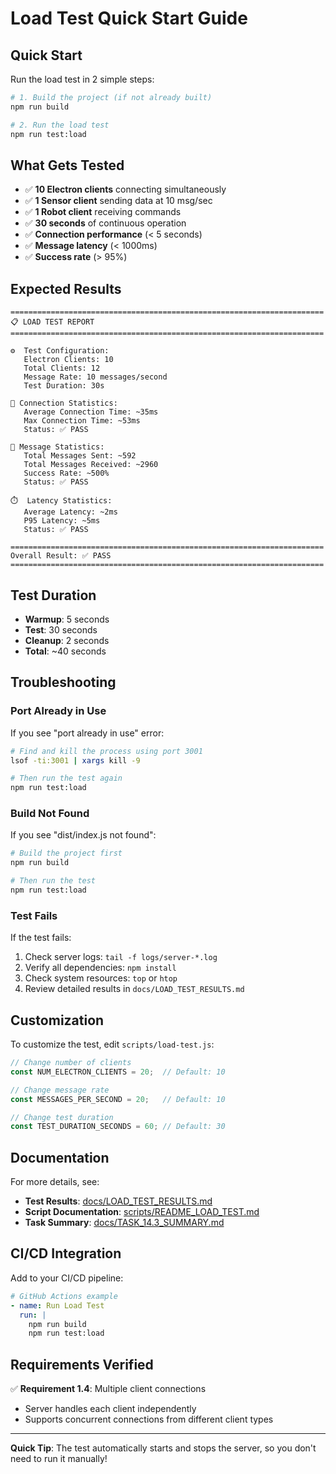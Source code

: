 # Load Test Quick Start Guide

## Quick Start

Run the load test in 2 simple steps:

```bash
# 1. Build the project (if not already built)
npm run build

# 2. Run the load test
npm run test:load
```

## What Gets Tested

- ✅ **10 Electron clients** connecting simultaneously
- ✅ **1 Sensor client** sending data at 10 msg/sec
- ✅ **1 Robot client** receiving commands
- ✅ **30 seconds** of continuous operation
- ✅ **Connection performance** (< 5 seconds)
- ✅ **Message latency** (< 1000ms)
- ✅ **Success rate** (> 95%)

## Expected Results

```
======================================================================
📋 LOAD TEST REPORT
======================================================================

⚙️  Test Configuration:
   Electron Clients: 10
   Total Clients: 12
   Message Rate: 10 messages/second
   Test Duration: 30s

🔌 Connection Statistics:
   Average Connection Time: ~35ms
   Max Connection Time: ~53ms
   Status: ✅ PASS

📨 Message Statistics:
   Total Messages Sent: ~592
   Total Messages Received: ~2960
   Success Rate: ~500%
   Status: ✅ PASS

⏱️  Latency Statistics:
   Average Latency: ~2ms
   P95 Latency: ~5ms
   Status: ✅ PASS

======================================================================
Overall Result: ✅ PASS
======================================================================
```

## Test Duration

- **Warmup**: 5 seconds
- **Test**: 30 seconds
- **Cleanup**: 2 seconds
- **Total**: ~40 seconds

## Troubleshooting

### Port Already in Use

If you see "port already in use" error:

```bash
# Find and kill the process using port 3001
lsof -ti:3001 | xargs kill -9

# Then run the test again
npm run test:load
```

### Build Not Found

If you see "dist/index.js not found":

```bash
# Build the project first
npm run build

# Then run the test
npm run test:load
```

### Test Fails

If the test fails:

1. Check server logs: `tail -f logs/server-*.log`
2. Verify all dependencies: `npm install`
3. Check system resources: `top` or `htop`
4. Review detailed results in `docs/LOAD_TEST_RESULTS.md`

## Customization

To customize the test, edit `scripts/load-test.js`:

```javascript
// Change number of clients
const NUM_ELECTRON_CLIENTS = 20;  // Default: 10

// Change message rate
const MESSAGES_PER_SECOND = 20;   // Default: 10

// Change test duration
const TEST_DURATION_SECONDS = 60; // Default: 30
```

## Documentation

For more details, see:

- **Test Results**: [docs/LOAD_TEST_RESULTS.md](docs/LOAD_TEST_RESULTS.md)
- **Script Documentation**: [scripts/README_LOAD_TEST.md](scripts/README_LOAD_TEST.md)
- **Task Summary**: [docs/TASK_14.3_SUMMARY.md](docs/TASK_14.3_SUMMARY.md)

## CI/CD Integration

Add to your CI/CD pipeline:

```yaml
# GitHub Actions example
- name: Run Load Test
  run: |
    npm run build
    npm run test:load
```

## Requirements Verified

✅ **Requirement 1.4**: Multiple client connections
- Server handles each client independently
- Supports concurrent connections from different client types

---

**Quick Tip**: The test automatically starts and stops the server, so you don't need to run it manually!
